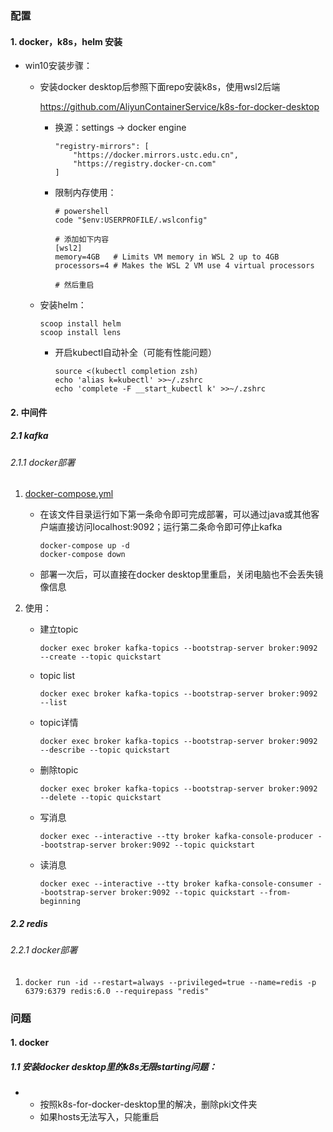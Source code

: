 ### 配置

#### 1. docker，k8s，helm 安装

- win10安装步骤：

  - 安装docker desktop后参照下面repo安装k8s，使用wsl2后端

    https://github.com/AliyunContainerService/k8s-for-docker-desktop

    - 换源：settings -> docker engine

      ```
      "registry-mirrors": [
          "https://docker.mirrors.ustc.edu.cn",
          "https://registry.docker-cn.com"
      ]
      ```

    - 限制内存使用：

      ```
      # powershell
      code "$env:USERPROFILE/.wslconfig"
      
      # 添加如下内容
      [wsl2]
      memory=4GB   # Limits VM memory in WSL 2 up to 4GB
      processors=4 # Makes the WSL 2 VM use 4 virtual processors
      
      # 然后重启
      ```
  
  - 安装helm：
  
    ```
    scoop install helm
    scoop install lens
    ```
  
    - 开启kubectl自动补全（可能有性能问题）
  
      ```
      source <(kubectl completion zsh)
      echo 'alias k=kubectl' >>~/.zshrc
      echo 'complete -F __start_kubectl k' >>~/.zshrc
      ```

#### 2. 中间件

##### 2.1 kafka

###### 2.1.1 docker部署

1. [docker-compose.yml](./resources/kafka/docker-compose.yml)

   - 在该文件目录运行如下第一条命令即可完成部署，可以通过java或其他客户端直接访问localhost:9092；运行第二条命令即可停止kafka

     ```
     docker-compose up -d
     docker-compose down
     ```

   - 部署一次后，可以直接在docker desktop里重启，关闭电脑也不会丢失镜像信息

2. 使用：

   - 建立topic

     ```
     docker exec broker kafka-topics --bootstrap-server broker:9092 --create --topic quickstart
     ```

   - topic list

     ```
     docker exec broker kafka-topics --bootstrap-server broker:9092 --list
     ```

   - topic详情

     ```
     docker exec broker kafka-topics --bootstrap-server broker:9092 --describe --topic quickstart
     ```
   
   - 删除topic
   
     ```
     docker exec broker kafka-topics --bootstrap-server broker:9092 --delete --topic quickstart
     ```
   
   - 写消息
   
     ```
     docker exec --interactive --tty broker kafka-console-producer --bootstrap-server broker:9092 --topic quickstart
     ```
   
   - 读消息
   
     ```
     docker exec --interactive --tty broker kafka-console-consumer --bootstrap-server broker:9092 --topic quickstart --from-beginning
     ```

##### 2.2 redis

###### 2.2.1 docker部署

1. ```
   docker run -id --restart=always --privileged=true --name=redis -p 6379:6379 redis:6.0 --requirepass "redis"
   ```


### 问题

#### 1. docker

##### 1.1 安装docker desktop里的k8s无限starting问题：

- - 按照k8s-for-docker-desktop里的解决，删除pki文件夹
  - 如果hosts无法写入，只能重启

